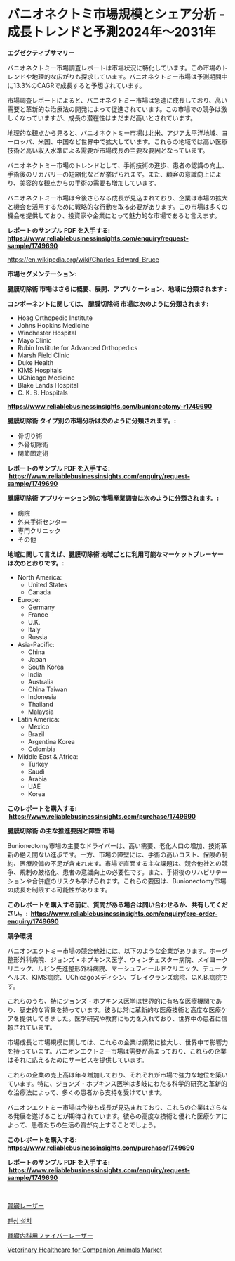 <p><h1>バニオネクトミ市場規模とシェア分析 - 成長トレンドと予測2024年〜2031年</h1></p><p><strong>エグゼクティブサマリー</strong></p>
<p><p>バニオネクトミー市場調査レポートは市場状況に特化しています。この市場のトレンドや地理的な広がりも探求しています。バニオネクトミー市場は予測期間中に13.3%のCAGRで成長すると予想されています。</p><p>市場調査レポートによると、バニオネクトミー市場は急速に成長しており、高い需要と革新的な治療法の開発によって促進されています。この市場での競争は激しくなっていますが、成長の潜在性はまだまだ高いとされています。</p><p>地理的な観点から見ると、バニオネクトミー市場は北米、アジア太平洋地域、ヨーロッパ、米国、中国など世界中で拡大しています。これらの地域では高い医療技術と高い収入水準による需要が市場成長の主要な要因となっています。</p><p>バニオネクトミー市場のトレンドとして、手術技術の進歩、患者の認識の向上、手術後のリカバリーの短縮化などが挙げられます。また、顧客の意識向上により、美容的な観点からの手術の需要も増加しています。</p><p>バニオネクトミー市場は今後さらなる成長が見込まれており、企業は市場の拡大と機会を活用するために戦略的な行動を取る必要があります。この市場は多くの機会を提供しており、投資家や企業にとって魅力的な市場であると言えます。</p></p>
<p><strong>レポートのサンプル PDF を入手する: <a href="https://www.reliablebusinessinsights.com/enquiry/request-sample/1749690">https://www.reliablebusinessinsights.com/enquiry/request-sample/1749690</a></strong></p>
<p><a href="https://en.wikipedia.org/wiki/Charles_Edward_Bruce">https://en.wikipedia.org/wiki/Charles_Edward_Bruce</a></p>
<p><strong>市場セグメンテーション:</strong></p>
<p><strong> 腱膜切除術 市場はさらに概要、展開、アプリケーション、地域に分類されます :</strong></p>
<p><strong>コンポーネントに関しては、 腱膜切除術 市場は次のように分類されます: &nbsp;</strong></p>
<p><ul><li>Hoag Orthopedic Institute</li><li>Johns Hopkins Medicine</li><li>Winchester Hospital</li><li>Mayo Clinic</li><li>Rubin Institute for Advanced Orthopedics</li><li>Marsh Field Clinic</li><li>Duke Health</li><li>KIMS Hospitals</li><li>UChicago Medicine</li><li>Blake Lands Hospital</li><li>C. K. B. Hospitals</li></ul></p>
<p><strong><a href="https://www.reliablebusinessinsights.com/bunionectomy-r1749690">https://www.reliablebusinessinsights.com/bunionectomy-r1749690</a></strong></p>
<p><strong> 腱膜切除術 タイプ別の市場分析は次のように分類されます。:</strong></p>
<p><ul><li>骨切り術</li><li>外骨切除術</li><li>関節固定術</li></ul></p>
<p><strong>レポートのサンプル PDF を入手する: &nbsp;<a href="https://www.reliablebusinessinsights.com/enquiry/request-sample/1749690">https://www.reliablebusinessinsights.com/enquiry/request-sample/1749690</a></strong></p>
<p><strong> 腱膜切除術 アプリケーション別の市場産業調査は次のように分類されます。:</strong></p>
<p><ul><li>病院</li><li>外来手術センター</li><li>専門クリニック</li><li>その他</li></ul></p>
<p><strong>地域に関して言えば、腱膜切除術 地域ごとに利用可能なマーケットプレーヤーは次のとおりです。:</strong></p>
<p><ul>
    <li>
        North America:
        <ul>
            <li>United States</li>
            <li>Canada</li>
        </ul>
    </li>
    <li>
        Europe:
        <ul>
            <li>Germany</li>
            <li>France</li>
            <li>U.K.</li>
            <li>Italy</li>
            <li>Russia</li>
        </ul>
    </li>
    <li>
        Asia-Pacific:
        <ul>
            <li>China</li>
            <li>Japan</li>
            <li>South Korea</li>
            <li>India</li>
            <li>Australia</li>
            <li>China Taiwan</li>
            <li>Indonesia</li>
            <li>Thailand</li>
            <li>Malaysia</li>
        </ul>
    </li>
    <li>
        Latin America:
        <ul>
            <li>Mexico</li>
            <li>Brazil</li>
            <li>Argentina Korea</li>
            <li>Colombia</li>
        </ul>
    </li>
    <li>
        Middle East & Africa:
        <ul>
            <li>Turkey</li>
            <li>Saudi</li>
            <li>Arabia</li>
            <li>UAE</li>
            <li>Korea</li>
        </ul>
    </li>
    </ul></p>
<p><strong>このレポートを購入する: &nbsp;<a href="https://www.reliablebusinessinsights.com/purchase/1749690">https://www.reliablebusinessinsights.com/purchase/1749690</a></strong></p>
<p><strong>腱膜切除術 の主な推進要因と障壁 市場</strong></p>
<p><p>Bunionectomy市場の主要なドライバーは、高い需要、老化人口の増加、技術革新の絶え間ない進歩です。一方、市場の障壁には、手術の高いコスト、保険の制約、医療設備の不足が含まれます。市場で直面する主な課題は、競合他社との競争、規制の厳格化、患者の意識向上の必要性です。また、手術後のリハビリテーションや合併症のリスクも挙げられます。これらの要因は、Bunionectomy市場の成長を制限する可能性があります。</p></p>
<p><strong>このレポートを購入する前に、質問がある場合は問い合わせるか、共有してください。:&nbsp; <a href="https://www.reliablebusinessinsights.com/enquiry/pre-order-enquiry/1749690">https://www.reliablebusinessinsights.com/enquiry/pre-order-enquiry/1749690</a></strong></p>
<p><strong>競争環境</strong></p>
<p><p>バニオンエクトミー市場の競合他社には、以下のような企業があります。ホーグ整形外科病院、ジョンズ・ホプキンス医学、ウィンチェスター病院、メイヨークリニック、ルビン先進整形外科病院、マーシュフィールドクリニック、デュークヘルス、KIMS病院、UChicagoメディシン、ブレイクランズ病院、C.K.B.病院です。</p><p>これらのうち、特にジョンズ・ホプキンス医学は世界的に有名な医療機関であり、歴史的な背景を持っています。彼らは常に革新的な医療技術と高度な医療ケアを提供してきました。医学研究や教育にも力を入れており、世界中の患者に信頼されています。</p><p>市場成長と市場規模に関しては、これらの企業は頻繁に拡大し、世界中で影響力を持っています。バニオンエクトミー市場は需要が高まっており、これらの企業はそれに応えるためにサービスを提供しています。</p><p>これらの企業の売上高は年々増加しており、それぞれが市場で強力な地位を築いています。特に、ジョンズ・ホプキンス医学は多岐にわたる科学的研究と革新的な治療法によって、多くの患者から支持を受けています。</p><p>バニオンエクトミー市場は今後も成長が見込まれており、これらの企業はさらなる発展を遂げることが期待されています。彼らの高度な技術と優れた医療ケアによって、患者たちの生活の質が向上することでしょう。</p></p>
<p><strong>このレポートを購入する: &nbsp; <a href="https://www.reliablebusinessinsights.com/purchase/1749690">https://www.reliablebusinessinsights.com/purchase/1749690</a></strong></p>
<p><strong>レポートのサンプル PDF を入手する: &nbsp;<a href="https://www.reliablebusinessinsights.com/enquiry/request-sample/1749690">https://www.reliablebusinessinsights.com/enquiry/request-sample/1749690</a></strong><strong></strong></p>
<p>&nbsp;</p>
<p><p><a href="https://github.com/RandallRunte2023/Market-Research-Report-List-2/blob/main/4683819125564.md">腎臓レーザー</a></p><p><a href="https://github.com/LuckeyCorbin/Market-Research-Report-List-1/blob/main/3552997182088.md">펜싱 설치</a></p><p><a href="https://github.com/DanykaKilback/Market-Research-Report-List-2/blob/main/1615090125565.md">腎臓内科用ファイバーレーザー</a></p><p><a href="https://github.com/cecuraprangm/Market-Research-Report-List-3/blob/main/veterinary-healthcare-for-companion-animals-market.md">Veterinary Healthcare for Companion Animals Market</a></p></p>